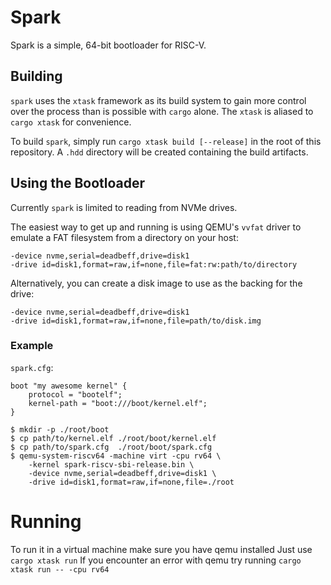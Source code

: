 # Spark

Spark is a simple, 64-bit bootloader for RISC-V.

## Building

`spark` uses the `xtask` framework as its build system to gain more control over the process
than is possible with `cargo` alone. The `xtask` is aliased to `cargo xtask` for convenience.

To build `spark`, simply run `cargo xtask build [--release]` in the root of this repository.
A `.hdd` directory will be created containing the build artifacts.

## Using the Bootloader

Currently `spark` is limited to reading from NVMe drives.

The easiest way to get up and running is using QEMU's `vvfat` driver to emulate a FAT filesystem
from a directory on your host:

```
-device nvme,serial=deadbeff,drive=disk1
-drive id=disk1,format=raw,if=none,file=fat:rw:path/to/directory
```

Alternatively, you can create a disk image to use as the backing for the drive:

```
-device nvme,serial=deadbeff,drive=disk1
-drive id=disk1,format=raw,if=none,file=path/to/disk.img
```

### Example

`spark.cfg`:
```
boot "my awesome kernel" {
    protocol = "bootelf";
    kernel-path = "boot:///boot/kernel.elf";
}
```

```
$ mkdir -p ./root/boot
$ cp path/to/kernel.elf ./root/boot/kernel.elf
$ cp path/to/spark.cfg  ./root/boot/spark.cfg
$ qemu-system-riscv64 -machine virt -cpu rv64 \
    -kernel spark-riscv-sbi-release.bin \
    -device nvme,serial=deadbeff,drive=disk1 \
    -drive id=disk1,format=raw,if=none,file=./root
```

# Running

To run it in a virtual machine make sure you have qemu installed
Just use ``cargo xtask run``
If you encounter an error with qemu try running ``cargo xtask run -- -cpu rv64``
